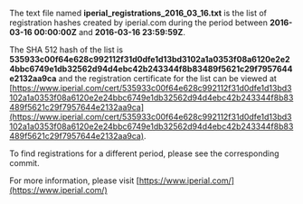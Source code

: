 The text file named **iperial_registrations_2016_03_16.txt** is the list of registration hashes created by iperial.com during the period between **2016-03-16 00:00:00Z** and **2016-03-16 23:59:59Z**.

The SHA 512 hash of the list is **535933c00f64e628c992112f31d0dfe1d13bd3102a1a0353f08a6120e2e24bbc6749e1db32562d94d4ebc42b243344f8b83489f5621c29f7957644e2132aa9ca** and the registration certificate for the list can be viewed at [https://www.iperial.com/cert/535933c00f64e628c992112f31d0dfe1d13bd3102a1a0353f08a6120e2e24bbc6749e1db32562d94d4ebc42b243344f8b83489f5621c29f7957644e2132aa9ca](https://www.iperial.com/cert/535933c00f64e628c992112f31d0dfe1d13bd3102a1a0353f08a6120e2e24bbc6749e1db32562d94d4ebc42b243344f8b83489f5621c29f7957644e2132aa9ca).

To find registrations for a different period, please see the corresponding commit.

For more information, please visit [https://www.iperial.com/](https://www.iperial.com/)
